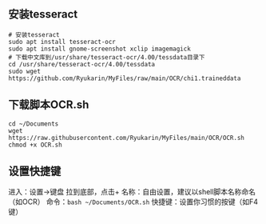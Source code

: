 ## 安装tesseract
```shell
# 安装tesseract
sudo apt install tesseract-ocr
sudo apt install gnome-screenshot xclip imagemagick
# 下载中文库到/usr/share/tesseract-ocr/4.00/tessdata目录下
cd /usr/share/tesseract-ocr/4.00/tessdata
sudo wget https://github.com/Ryukarin/MyFiles/raw/main/OCR/chi1.traineddata
```
## 下载脚本OCR.sh
```shell
cd ~/Documents
wget https://raw.githubusercontent.com/Ryukarin/MyFiles/main/OCR/OCR.sh
chmod +x OCR.sh
```

## 设置快捷键
进入：设置→键盘 拉到底部，点击+
名称：自由设置，建议以shell脚本名称命名（如OCR）
命令：`bash ~/Documents/OCR.sh`
快捷键：设置你习惯的按键（如F4键）
